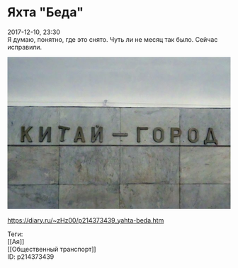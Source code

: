 Яхта "Беда"
============

   
 2017-12-10, 23:30   
  Я думаю, понятно, где это снято. Чуть ли не месяц так было. Сейчас исправили.   
   
   [![](pics/6glYMPhl.jpg)](https://i.imgur.com/6glYMPh.jpg)     
    
 <https://diary.ru/~zHz00/p214373439_yahta-beda.htm>   
   
 Теги:   
 [[Ая]]   
 [[Общественный транспорт]]   
 ID: p214373439